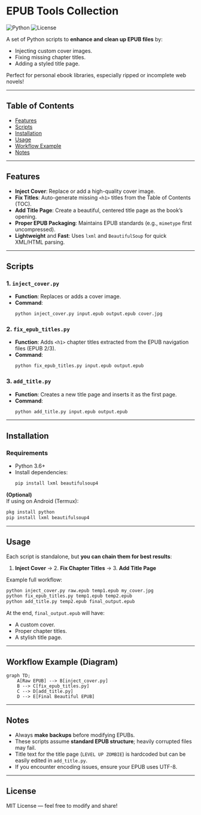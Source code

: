 # EPUB Tools Collection

![Python](https://img.shields.io/badge/Python-3.6+-blue.svg) ![License](https://img.shields.io/badge/License-MIT-green.svg)

A set of Python scripts to **enhance and clean up EPUB files** by:
- Injecting custom cover images.
- Fixing missing chapter titles.
- Adding a styled title page.

Perfect for personal ebook libraries, especially ripped or incomplete web novels!

---

## Table of Contents
- [Features](#features)
- [Scripts](#scripts)
- [Installation](#installation)
- [Usage](#usage)
- [Workflow Example](#workflow-example)
- [Notes](#notes)

---

## Features
- **Inject Cover**: Replace or add a high-quality cover image.
- **Fix Titles**: Auto-generate missing `<h1>` titles from the Table of Contents (TOC).
- **Add Title Page**: Create a beautiful, centered title page as the book’s opening.
- **Proper EPUB Packaging**: Maintains EPUB standards (e.g., `mimetype` first uncompressed).
- **Lightweight** and **Fast**: Uses `lxml` and `BeautifulSoup` for quick XML/HTML parsing.

---

## Scripts

### 1. `inject_cover.py`
- **Function**: Replaces or adds a cover image.
- **Command**:
  ```bash
  python inject_cover.py input.epub output.epub cover.jpg
  ```

### 2. `fix_epub_titles.py`
- **Function**: Adds `<h1>` chapter titles extracted from the EPUB navigation files (EPUB 2/3).
- **Command**:
  ```bash
  python fix_epub_titles.py input.epub output.epub
  ```

### 3. `add_title.py`
- **Function**: Creates a new title page and inserts it as the first page.
- **Command**:
  ```bash
  python add_title.py input.epub output.epub
  ```

---

## Installation

### Requirements
- Python 3.6+
- Install dependencies:
  ```bash
  pip install lxml beautifulsoup4
  ```

**(Optional)**  
If using on Android (Termux):
```bash
pkg install python
pip install lxml beautifulsoup4
```

---

## Usage

Each script is standalone, but **you can chain them for best results**:

1. **Inject Cover** → 2. **Fix Chapter Titles** → 3. **Add Title Page**

Example full workflow:
```bash
python inject_cover.py raw.epub temp1.epub my_cover.jpg
python fix_epub_titles.py temp1.epub temp2.epub
python add_title.py temp2.epub final_output.epub
```

At the end, `final_output.epub` will have:
- A custom cover.
- Proper chapter titles.
- A stylish title page.

---

## Workflow Example (Diagram)

```mermaid
graph TD;
    A[Raw EPUB] --> B[inject_cover.py]
    B --> C[fix_epub_titles.py]
    C --> D[add_title.py]
    D --> E[Final Beautiful EPUB]
```

---

## Notes
- Always **make backups** before modifying EPUBs.
- These scripts assume **standard EPUB structure**; heavily corrupted files may fail.
- Title text for the title page (`LEVEL UP ZOMBIE`) is hardcoded but can be easily edited in `add_title.py`.
- If you encounter encoding issues, ensure your EPUB uses UTF-8.

---

## License
MIT License — feel free to modify and share!

